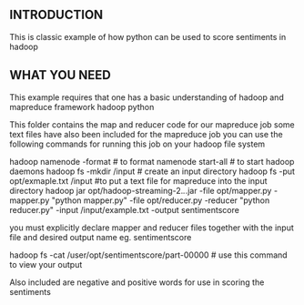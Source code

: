 ## INTRODUCTION
This is classic example of how python can be used to score sentiments in hadoop
## WHAT YOU NEED
This example requires that one has a basic understanding of hadoop and mapreduce framework
hadoop
python


This folder contains the map and reducer code for our mapreduce job
some text files have also been included for the mapreduce job
you can use the following commands  for running this job on your hadoop file system

hadoop namenode -format                 # to format namenode
start-all                                # to start hadoop daemons
hadoop fs -mkdir /input                 # create an input directory
hadoop fs -put  opt/exmaple.txt /input    #to put  a text file for mapreduce into the input directory
hadoop jar opt/hadoop-streaming-2.*.*.jar -file opt/mapper.py -mapper.py "python mapper.py" -file opt/reducer.py -reducer "python reducer.py" -input /input/example.txt -output sentimentscore

you must explicitly declare mapper and reducer files together with the input file and desired output name eg. sentimentscore

hadoop fs -cat /user/opt/sentimentscore/part-00000  # use this command to view your output

Also included are negative and positive words for use in scoring the sentiments


